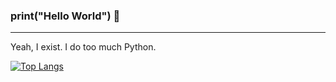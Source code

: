### print("Hello World") 👋
---

Yeah, I exist. I do too much Python.

[![Top Langs](https://github-readme-stats.vercel.app/api/top-langs/?username=AM2i9&layout=compact)](https://github.com/anuraghazra/github-readme-stats)
<br>
